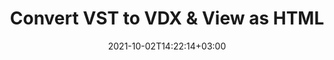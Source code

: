 ---
############################# Static ############################
layout: "autogen"
date: 2021-10-02T14:22:14+03:00
draft: false
path: "total/net/conversion/vst-to-vdx/"

############################# Head ############################
head_title: "Convert VST to VDX in C# VB.NET & View as HTML"
head_description: "Code example to convert VST to VDX and 100+ other file formats in .NET (C#, VB.NET, ASP.NET & .NET Core) applications. Display the Converted VDX document as HTML viewer."

############################# Header ############################
title: "Convert VST to VDX & View as HTML"
description: "Programmatically convert VST to VDX in .NET applications using flexible options to customize the resultant document. Convert the complete document or specific pages based on page numbers or selective page ranges using the .NET document conversion library."

############################# SubMenu ############################
submenu:
    enable: false

############################# Content ############################
content:
    enable: true
    block:
    - title_left: "VST to VDX Conversion in C# .NET"
      content_left: |
          VST to VDX file conversion using C#. Add watermark and view the converted document as HTML without using any external software.

          -   Create **Converter** object to convert VST document
          -   Set the convert options for VDX format
          -   Call **Convert** method of **Converter** class instance for conversion to VDX
          -   Set options for HTML viewer
          -   Create **Viewer** object to view converted VDX as HTML
          
      title_right: "Convert Whole Document or Specific Pages"
      content_right: |
          You require `GroupDocs.Conversion` & `GroupDocs.Viewer` namespaces to convert between a wide range of popular document types such as PDF, Microsoft Word, Excel, PowerPoint, Project, Outlook, HTML, diagrams and image file formats. Explore other [.NET APIs for Office documents](https://products.conholdate.com/total/net/) as offered by Conholdate.Total.
          
          Get the respective assembly files from the [downloads](https://downloads.conholdate.com/total/net) or fetch the whole package from [Nuget](https://www.nuget.org/packages/Conholdate.Total/) to add 'Conholdate.Total` directly in your workspace.
          
      code: |
          ```cs {linenos=false}
          // Convert VST to VDX using GroupDocs.Conversion API
          // Create Converter object to convert VST document
          using (Converter converter = new Converter("input.vst"))
          {
              // set the convert options for VDX format
              var convertOptions = converter.GetPossibleConversions()["vdx"].ConvertOptions;

              // convert to VDX format
              converter.Convert("output.vdx", convertOptions);
          }

          // Set options for HTML viewer
          HtmlViewOptions viewOptions = HtmlViewOptions.ForEmbeddedResources("output{0}.html");

          // Create Viewer object to view converted VDX as HTML
          using (Viewer viewer = new Viewer("output.vdx"))
          {
              viewer.View(viewOptions);
          }
          ```
    - title_left: "Add Watermark to Converted VDX in C#"
      content_left: |
          Accurately convert documents (VST to VDX) exactly as the original file and apply text or image watermarks to the converted document pages using C# .NET.

          -   Create **Converter** object to convert VST document
          -   Create new instance of **WatermarkOptions** class
          -   Specify watermark properties (color, width, text, image etc)
          -   Instantiate the proper **ConvertOptions** class
          -   Set **Watermark** property of the **ConvertOptions** instance
          -   Call **Convert** method of **Converter** class instance for conversion to VDX
        
      title_right: "Source Document Information Extraction"
      content_right: |
          The documents information extraction feature not only allows getting the basic information about the source document file but it also supports extracting some valuable file-format specific information such as project start and end dates of a Microsoft Project file, any printing restrictions on a PDF document, list of folders enclosed in an Outlook data file etc. 

          Convert popular document file formats on different operating systems such as Windows, Linux or macOS while using platforms such as Windows Azure, Mono and Xamarin.
          
      code: |
          ```cs {linenos=false}
          // Create Converter object to convert VST document
          using (Converter converter = new Converter("input.vst"))
          {
              // Create new instance of WatermarkOptions class
              WatermarkOptions watermark = new WatermarkOptions
              {
                  Text = "Sample watermark",
                  Color = Color.Red,
                  Width = 100,
                  Height = 100,
                  Background = true
              };

              // Instantiate the proper ConvertOptions class
              PdfConvertOptions options = new PdfConvertOptions
              {
                  Watermark = watermark
              };

              // convert to VDX format
              converter.Convert("output.vdx", options);
          }
          ```
############################# About Formats ############################
about_formats:
    enable: false
############################# More Formats ############################
more_formats:
    enable: true
    auto: false
    other_out_formats: PDF DOCX DOT DOTX DOTM TXT RTF HTML MHTML XLS XLSX XLSM XLT XLTX XLTM CSV DIF PPT PPTX PPS PPSX POT POTX POTM ODT OTT OTP ODP ODS EMZ WMZ SVGZ TEX DCM WMF BMP PNG GIF JPEG TIFF
############################# Back to top ###############################
back_to_top:
  enable: true
---